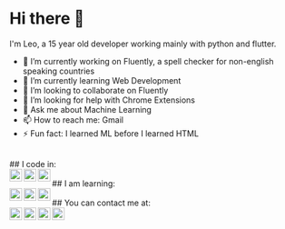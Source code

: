 # Hi there 👋

I'm Leo, a 15 year old developer working mainly with python and flutter.

- 🔭 I’m currently working on Fluently, a spell checker for non-english speaking countries
- 🌱 I’m currently learning Web Development
- 👯 I’m looking to collaborate on Fluently
- 🤔 I’m looking for help with Chrome Extensions
- 💬 Ask me about Machine Learning
- 📫 How to reach me: Gmail
- ⚡ Fun fact: I learned ML before I learned HTML
<br />
## I code in:
<br />
<a target="_blank" href="https://www.flutter.dev/">
  <img align="left" alt="Flutter" width="22px" src="https://cdn.jsdelivr.net/npm/simple-icons@v3/icons/flutter.svg" />
</a>
<a target="_blank" href="https://www.python.org/">
  <img align="left" alt="Python" width="22px" src="https://cdn.jsdelivr.net/npm/simple-icons@v3/icons/python.svg" />
</a>
<a target="_blank" href="https://www.tensorflow.org/">
  <img align="left" alt="Tensorflow" width="22px" src="https://cdn.jsdelivr.net/npm/simple-icons@v3/icons/tensorflow.svg" />
</a>
<br />
## I am learning:
<br />
<a target="_blank">
  <img align="left" alt="HTML" width="22px" src="https://cdn.jsdelivr.net/npm/simple-icons@v3/icons/html5.svg" />
</a>
<a target="_blank">
  <img align="left" alt="CSS" width="22px" src="https://cdn.jsdelivr.net/npm/simple-icons@v3/icons/css3.svg" />
</a>
<a target="_blank">
  <img align="left" alt="JavaScript" width="22px" src="https://cdn.jsdelivr.net/npm/simple-icons@v3/icons/javascript.svg" />
</a>
<br />
## You can contact me at:
<br />
<a target="_blank" href="https://api.whatsapp.com/send?phone=5584999828379">
  <img align="left" alt="WhatsApp" width="22px" src="https://cdn.jsdelivr.net/npm/simple-icons@v3/icons/whatsapp.svg" />
</a>
<a target="_blank" href="https://www.github.com/Leo-Strijbos/">
  <img align="left" alt="GitHub" width="22px" src="https://cdn.jsdelivr.net/npm/simple-icons@v3/icons/github.svg" />
</a>
<a target="_blank" href="mailto:leostersmail@gmail.com">
  <img align="left" alt="Gmail" width="22px" src="https://cdn.jsdelivr.net/npm/simple-icons@v3/icons/gmail.svg" />
</a>
<a target="_blank" href="https://www.discord.com/channels/@me/">
  <img align="left" alt="Discord" width="22px" src="https://cdn.jsdelivr.net/npm/simple-icons@v3/icons/discord.svg" />
</a>
